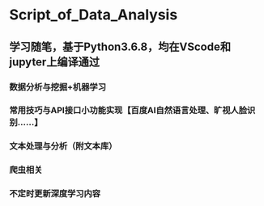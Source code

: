 # Script_of_Data_Analysis
## 学习随笔，基于Python3.6.8，均在VScode和jupyter上编译通过
### 数据分析与挖掘+机器学习
### 常用技巧与API接口小功能实现【百度AI自然语言处理、旷视人脸识别……】
### 文本处理与分析（附文本库）
### 爬虫相关
### 不定时更新深度学习内容
